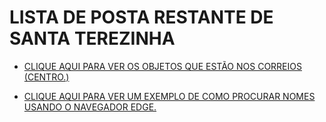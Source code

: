 # LISTA DE POSTA RESTANTE DE SANTA TEREZINHA

* [CLIQUE AQUI PARA VER OS OBJETOS QUE ESTÃO NOS CORREIOS (CENTRO.)](https://github.com/DiogoAlbano/PostaRestanteSantaTerezinha/blob/main/docs/Correio%20do%20Centro.md)

* [CLIQUE AQUI PARA VER UM EXEMPLO DE COMO PROCURAR NOMES USANDO O NAVEGADOR EDGE.](https://github.com/DiogoAlbano/PostaRestanteSantaTerezinha/blob/main/docs/pesquisa_pc.md)

